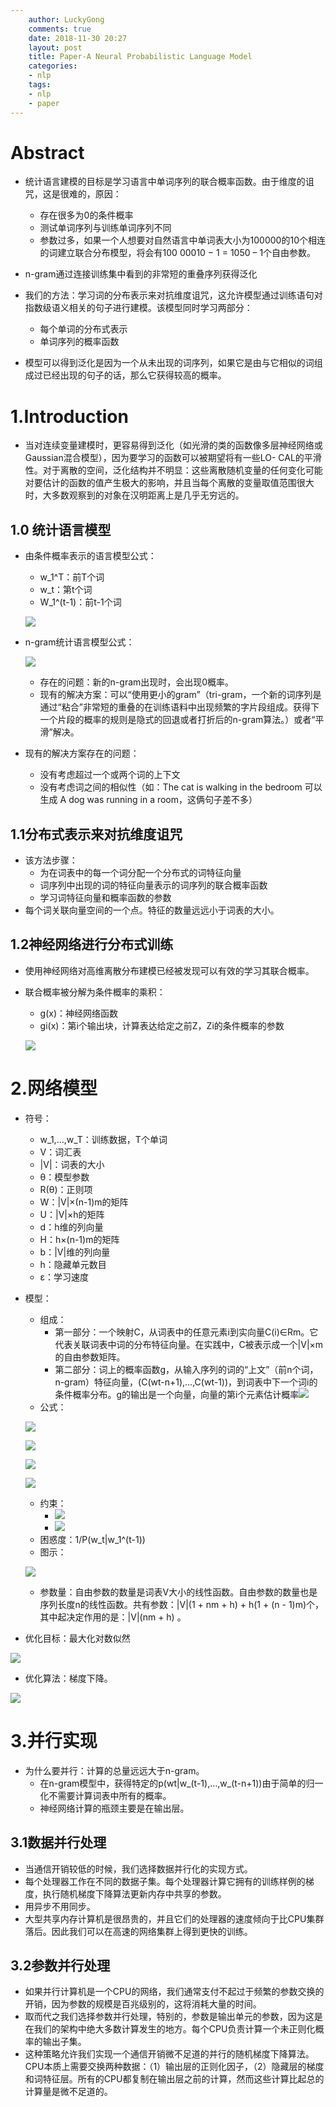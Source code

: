 ```yaml
---
    author: LuckyGong
    comments: true
    date: 2018-11-30 20:27
    layout: post
    title: Paper-A Neural Probabilistic Language Model
    categories:
    - nlp
    tags:
    - nlp
    - paper
---
```


# Abstract

- 统计语言建模的目标是学习语言中单词序列的联合概率函数。由于维度的诅咒，这是很难的，原因：
  - 存在很多为0的条件概率
  - 测试单词序列与训练单词序列不同
  - 参数过多，如果一个人想要对自然语言中单词表大小为100000的10个相连的词建立联合分布模型，将会有100 00010 − 1 = 1050 – 1个自由参数。
- n-gram通过连接训练集中看到的非常短的重叠序列获得泛化
- 我们的方法：学习词的分布表示来对抗维度诅咒，这允许模型通过训练语句对指数级语义相关的句子进行建模。该模型同时学习两部分：
  - 每个单词的分布式表示
  - 单词序列的概率函数

- 模型可以得到泛化是因为一个从未出现的词序列，如果它是由与它相似的词组成过已经出现的句子的话，那么它获得较高的概率。

# 1.Introduction

- 当对连续变量建模时，更容易得到泛化（如光滑的类的函数像多层神经网络或Gaussian混合模型），因为要学习的函数可以被期望将有一些LO- CAL的平滑性。对于离散的空间，泛化结构并不明显：这些离散随机变量的任何变化可能对要估计的函数的值产生极大的影响，并且当每个离散的变量取值范围很大时，大多数观察到的对象在汉明距离上是几乎无穷远的。

## 1.0 统计语言模型

- 由条件概率表示的语言模型公式：

  - w_1^T：前T个词
  - w_t：第t个词
  - W_1^(t-1)：前t-1个词

  ![](http://images.cnitblog.com/blog/590456/201409/012034441256455.png)

- n-gram统计语言模型公式：

  ![](http://images.cnitblog.com/blog/590456/201409/012035086572994.png)

  - 存在的问题：新的n-gram出现时，会出现0概率。
  - 现有的解决方案：可以“使用更小的gram”（tri-gram，一个新的词序列是通过“粘合”非常短的重叠的在训练语料中出现频繁的字片段组成。获得下一个片段的概率的规则是隐式的回退或者打折后的n-gram算法。）或者“平滑”解决。

- 现有的解决方案存在的问题：

  - 没有考虑超过一个或两个词的上下文
  - 没有考虑词之间的相似性（如：The cat is walking in the bedroom 可以生成 A dog was running in a room，这俩句子差不多）

## 1.1分布式表示来对抗维度诅咒

- 该方法步骤：
  - 为在词表中的每一个词分配一个分布式的词特征向量
  - 词序列中出现的词的特征向量表示的词序列的联合概率函数
  - 学习词特征向量和概率函数的参数
- 每个词关联向量空间的一个点。特征的数量远远小于词表的大小。

## 1.2神经网络进行分布式训练

- 使用神经网络对高维离散分布建模已经被发现可以有效的学习其联合概率。

- 联合概率被分解为条件概率的乘积：

  - g(x)：神经网络函数
  - gi(x)：第i个输出块，计算表达给定之前Z，Zi的条件概率的参数

  ![](http://images.cnitblog.com/blog/590456/201409/012037157979085.png)

# 2.网络模型

- 符号：
  - w_1,...,w_T：训练数据，T个单词
  - V：词汇表
  - |V|：词表的大小
  - θ：模型参数
  - R(θ)：正则项
  - W：|V|×(n-1)m的矩阵
  - U：|V|×h的矩阵
  - d：h维的列向量
  - H：h×(n-1)m的矩阵
  - b：|V|维的列向量
  - h：隐藏单元数目
  - ε：学习速度

- 模型：

  - 组成：
    - 第一部分：一个映射C，从词表中的任意元素i到实向量C(i)∈Rm。它代表关联词表中词的分布特征向量。在实践中，C被表示成一个|V|×m的自由参数矩阵。 
    - 第二部分：词上的概率函数g，从输入序列的词的“上文”（前n个词，n-gram）特征向量，(C(wt-n+1),…,C(wt-1))，到词表中下一个词i的条件概率分布。g的输出是一个向量，向量的第i个元素估计概率![](http://images.cnitblog.com/blog/590456/201409/012055383919237.png)
  - 公式：

  ![](http://images.cnitblog.com/blog/590456/201409/012053476259576.png)

  ![](http://images.cnitblog.com/blog/590456/201409/012056073913245.png)

  ![](http://images.cnitblog.com/blog/590456/201409/012058338752792.png)

  ![](http://images.cnitblog.com/blog/590456/201409/012058224075529.png)

  - 约束：
    - ![](http://images.cnitblog.com/blog/590456/201409/012054013287723.png)
    - ![](http://images.cnitblog.com/blog/590456/201409/012054067979019.png)
  - 困惑度：1/P(w_t|w_1^(t-1)) 
  - 图示：

  ![](http://images.cnitblog.com/blog/590456/201409/012056252978173.png)

  - 参数量：自由参数的数量是词表V大小的线性函数。自由参数的数量也是序列长度n的线性函数。共有参数：|V|(1 + nm + h) + h(1 + (n - 1)m)个，其中起决定作用的是：|V|(nm + h) 。

- 优化目标：最大化对数似然

![](http://images.cnitblog.com/blog/590456/201409/012058071417127.png)

- 优化算法：梯度下降。

![](http://images.cnitblog.com/blog/590456/201409/012058568448075.png)

# 3.并行实现

- 为什么要并行：计算的总量远远大于n-gram。
  - 在n-gram模型中，获得特定的p(wt|w_(t-1),…,w_(t-n+1))由于简单的归一化不需要计算词表中所有的概率。
  - 神经网络计算的瓶颈主要是在输出层。

## 3.1数据并行处理

- 当通信开销较低的时候，我们选择数据并行化的实现方式。
- 每个处理器工作在不同的数据子集。每个处理器计算它拥有的训练样例的梯度，执行随机梯度下降算法更新内存中共享的参数。
- 用异步不用同步。
- 大型共享内存计算机是很昂贵的，并且它们的处理器的速度倾向于比CPU集群落后。因此我们可以在高速的网络集群上得到更快的训练。

## 3.2参数并行处理

- 如果并行计算机是一个CPU的网络，我们通常支付不起过于频繁的参数交换的开销，因为参数的规模是百兆级别的，这将消耗大量的时间。
- 取而代之我们选择参数并行处理，特别的，参数是输出单元的参数，因为这是在我们的架构中绝大多数计算发生的地方。每个CPU负责计算一个未正则化概率的输出子集。
- 这种策略允许我们实现一个通信开销微不足道的并行的随机梯度下降算法。CPU本质上需要交换两种数据：（1）输出层的正则化因子，（2）隐藏层的梯度和词特征层。所有的CPU都复制在输出层之前的计算，然而这些计算比起总的计算量是微不足道的。

